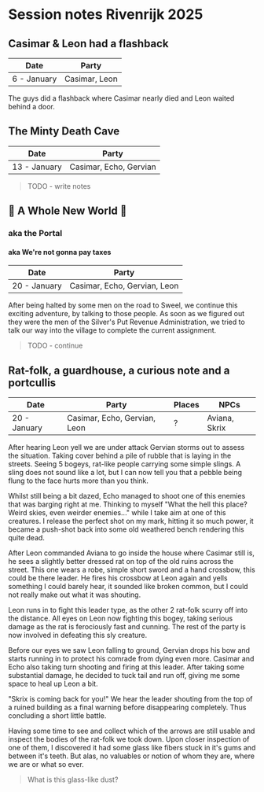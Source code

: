 # Session notes Rivenrijk 2025

## Casimar & Leon had a flashback

| Date | Party |
|-|-|
| 6 - January | Casimar, Leon |

The guys did a flashback where Casimar nearly died and Leon waited behind a door.

## The Minty Death Cave

| Date | Party |
|-|-|
| 13 - January | Casimar, Echo, Gervian |

> TODO - write notes

## :musical_note: A Whole New World :musical_note:

### aka the Portal

#### aka We're not gonna pay taxes

| Date | Party |
|-|-|
| 20 - January | Casimar, Echo, Gervian, Leon |

After being halted by some men on the road to Sweel, we continue this exciting adventure, by talking to those people. As soon as we figured out they were the men of the Silver's Put Revenue Administration, we tried to talk our way into the village to complete the current assignment.

> TODO - continue

## Rat-folk, a guardhouse, a curious note and a portcullis

| Date | Party | Places | NPCs |
|-|-|-|-|
| 20 - January | Casimar, Echo, Gervian, Leon | ? | Aviana, Skrix |

After hearing Leon yell we are under attack Gervian storms out to assess the situation. Taking cover behind a pile of rubble that is laying in the streets. Seeing 5 bogeys, rat-like people carrying some simple slings. A sling does not sound like a lot, but I can now tell you that a pebble being flung to the face hurts more than you think.

Whilst still being a bit dazed, Echo managed to shoot one of this enemies that was barging right at me.
Thinking to myself "What the hell this place? Weird skies, even weirder enemies..." while I take aim at one of this creatures. I release the perfect shot on my mark, hitting it so much power, it became a push-shot back into some old weathered bench rendering this quite dead.

After Leon commanded Aviana to go inside the house where Casimar still is, he sees a slightly better dressed rat on top of the old ruins across the street. This one wears a robe, simple short sword and a hand crossbow, this could be there leader. He fires his crossbow at Leon again and yells something I could barely hear, it sounded like broken common, but I could not really make out what it was shouting.

Leon runs in to fight this leader type, as the other 2 rat-folk scurry off into the distance. All eyes on Leon now fighting this bogey, taking serious damage as the rat is ferociously fast and cunning. The rest of the party is now involved in defeating this sly creature.

Before our eyes we saw Leon falling to ground, Gervian drops his bow and starts running in to protect his comrade from dying even more. Casimar and Echo also taking turn shooting and firing at this leader.
After taking some substantial damage, he decided to tuck tail and run off, giving me some space to heal up Leon a bit.

"Skrix is coming back for you!" We hear the leader shouting from the top of a ruined building as a final warning before disappearing completely. Thus concluding a short little battle.

Having some time to see and collect which of the arrows are still usable and inspect the bodies of the rat-folk we took down.
Upon closer inspection of one of them, I discovered it had some glass like fibers stuck in it's gums and between it's teeth.
But alas, no valuables or notion of whom they are, where we are or what so ever.

> What is this glass-like dust?

